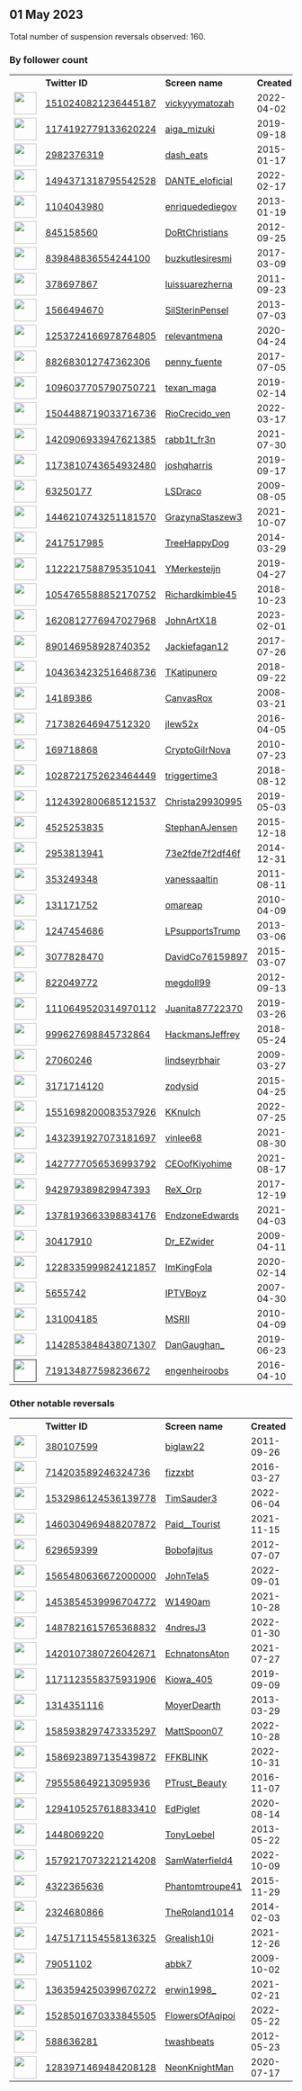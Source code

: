 
## 01 May 2023
Total number of suspension reversals observed: 160.

### By follower count
<table><tr><th></th><th align="left">Twitter ID</th><th align="left">Screen name</th>
<th align="left">Created</th><th align="left">Status</th><th align="left">Suspended</th><th align="left">Followers</th>
<tr><td><a href="https://pbs.twimg.com/profile_images/1553752521092595713/00PLOcwx_normal.jpg"><img src="https://pbs.twimg.com/profile_images/1553752521092595713/00PLOcwx_normal.jpg" width="40px" height="40px" align="center"/></a></td><td><a href="https://twitter.com/intent/user?user_id=1510240821236445187">1510240821236445187</a></td><td><a href="https://twitter.com/vickyyymatozah">vickyyymatozah</a></td><td>2022-04-02</td><td align="center"></td><td>2022-09-21</td><td>898553</td></tr>
<tr><td><a href="https://pbs.twimg.com/profile_images/1496068476124815360/VLXxqxcB_normal.jpg"><img src="https://pbs.twimg.com/profile_images/1496068476124815360/VLXxqxcB_normal.jpg" width="40px" height="40px" align="center"/></a></td><td><a href="https://twitter.com/intent/user?user_id=1174192779133620224">1174192779133620224</a></td><td><a href="https://twitter.com/aiga_mizuki">aiga_mizuki</a></td><td>2019-09-18</td><td align="center"></td><td>2022-04-06</td><td>326884</td></tr>
<tr><td><a href="https://pbs.twimg.com/profile_images/556455602331742208/KWkVe0TV_normal.jpeg"><img src="https://pbs.twimg.com/profile_images/556455602331742208/KWkVe0TV_normal.jpeg" width="40px" height="40px" align="center"/></a></td><td><a href="https://twitter.com/intent/user?user_id=2982376319">2982376319</a></td><td><a href="https://twitter.com/dash_eats">dash_eats</a></td><td>2015-01-17</td><td align="center"></td><td>2023-04-27</td><td>84376</td></tr>
<tr><td><a href="https://pbs.twimg.com/profile_images/1519819889854320645/UpvXgfOQ_normal.jpg"><img src="https://pbs.twimg.com/profile_images/1519819889854320645/UpvXgfOQ_normal.jpg" width="40px" height="40px" align="center"/></a></td><td><a href="https://twitter.com/intent/user?user_id=1494371318795542528">1494371318795542528</a></td><td><a href="https://twitter.com/DANTE_eloficial">DANTE_eloficial</a></td><td>2022-02-17</td><td align="center"></td><td>2023-04-18</td><td>31554</td></tr>
<tr><td><a href="https://pbs.twimg.com/profile_images/3129623790/4ae197d01442e05dee4622297c3b9642_normal.jpeg"><img src="https://pbs.twimg.com/profile_images/3129623790/4ae197d01442e05dee4622297c3b9642_normal.jpeg" width="40px" height="40px" align="center"/></a></td><td><a href="https://twitter.com/intent/user?user_id=1104043980">1104043980</a></td><td><a href="https://twitter.com/enriquedediegov">enriquedediegov</a></td><td>2013-01-19</td><td align="center"></td><td>2022-05-06</td><td>21792</td></tr>
<tr><td><a href="https://pbs.twimg.com/profile_images/1266581501195493376/cX_IJQmW_normal.jpg"><img src="https://pbs.twimg.com/profile_images/1266581501195493376/cX_IJQmW_normal.jpg" width="40px" height="40px" align="center"/></a></td><td><a href="https://twitter.com/intent/user?user_id=845158560">845158560</a></td><td><a href="https://twitter.com/DoRtChristians">DoRtChristians</a></td><td>2012-09-25</td><td align="center"></td><td>2022-07-14</td><td>19567</td></tr>
<tr><td><a href="https://pbs.twimg.com/profile_images/1310206401344679937/arR5VJ6N_normal.png"><img src="https://pbs.twimg.com/profile_images/1310206401344679937/arR5VJ6N_normal.png" width="40px" height="40px" align="center"/></a></td><td><a href="https://twitter.com/intent/user?user_id=839848836554244100">839848836554244100</a></td><td><a href="https://twitter.com/buzkutlesiresmi">buzkutlesiresmi</a></td><td>2017-03-09</td><td align="center"></td><td>2023-03-18</td><td>17717</td></tr>
<tr><td><a href="https://pbs.twimg.com/profile_images/1439965412209344518/FJQesF2p_normal.jpg"><img src="https://pbs.twimg.com/profile_images/1439965412209344518/FJQesF2p_normal.jpg" width="40px" height="40px" align="center"/></a></td><td><a href="https://twitter.com/intent/user?user_id=378697867">378697867</a></td><td><a href="https://twitter.com/luissuarezherna">luissuarezherna</a></td><td>2011-09-23</td><td align="center"></td><td>2022-08-11</td><td>17558</td></tr>
<tr><td><a href="https://pbs.twimg.com/profile_images/1506302821351804930/XuO8lyyf_normal.jpg"><img src="https://pbs.twimg.com/profile_images/1506302821351804930/XuO8lyyf_normal.jpg" width="40px" height="40px" align="center"/></a></td><td><a href="https://twitter.com/intent/user?user_id=1566494670">1566494670</a></td><td><a href="https://twitter.com/SilSterinPensel">SilSterinPensel</a></td><td>2013-07-03</td><td align="center"></td><td>2023-04-20</td><td>16404</td></tr>
<tr><td><a href="https://pbs.twimg.com/profile_images/1479927458241687564/zBEn5yg__normal.jpg"><img src="https://pbs.twimg.com/profile_images/1479927458241687564/zBEn5yg__normal.jpg" width="40px" height="40px" align="center"/></a></td><td><a href="https://twitter.com/intent/user?user_id=1253724166978764805">1253724166978764805</a></td><td><a href="https://twitter.com/relevantmena">relevantmena</a></td><td>2020-04-24</td><td align="center"></td><td>2022-06-13</td><td>12089</td></tr>
<tr><td><a href="https://pbs.twimg.com/profile_images/1113455552510562304/FVKpiH0__normal.jpg"><img src="https://pbs.twimg.com/profile_images/1113455552510562304/FVKpiH0__normal.jpg" width="40px" height="40px" align="center"/></a></td><td><a href="https://twitter.com/intent/user?user_id=882683012747362306">882683012747362306</a></td><td><a href="https://twitter.com/penny_fuente">penny_fuente</a></td><td>2017-07-05</td><td align="center"></td><td></td><td>10322</td></tr>
<tr><td><a href="https://pbs.twimg.com/profile_images/1276185873034461184/LC4AUio8_normal.jpg"><img src="https://pbs.twimg.com/profile_images/1276185873034461184/LC4AUio8_normal.jpg" width="40px" height="40px" align="center"/></a></td><td><a href="https://twitter.com/intent/user?user_id=1096037705790750721">1096037705790750721</a></td><td><a href="https://twitter.com/texan_maga">texan_maga</a></td><td>2019-02-14</td><td align="center"></td><td></td><td>9841</td></tr>
<tr><td><a href="https://pbs.twimg.com/profile_images/1624923694328864768/9CVk_wDP_normal.jpg"><img src="https://pbs.twimg.com/profile_images/1624923694328864768/9CVk_wDP_normal.jpg" width="40px" height="40px" align="center"/></a></td><td><a href="https://twitter.com/intent/user?user_id=1504488719033716736">1504488719033716736</a></td><td><a href="https://twitter.com/RioCrecido_ven">RioCrecido_ven</a></td><td>2022-03-17</td><td align="center"></td><td>2023-04-19</td><td>8409</td></tr>
<tr><td><a href="https://pbs.twimg.com/profile_images/1654011079725285377/tX_hc0Fs_normal.jpg"><img src="https://pbs.twimg.com/profile_images/1654011079725285377/tX_hc0Fs_normal.jpg" width="40px" height="40px" align="center"/></a></td><td><a href="https://twitter.com/intent/user?user_id=1420906933947621385">1420906933947621385</a></td><td><a href="https://twitter.com/rabb1t_fr3n">rabb1t_fr3n</a></td><td>2021-07-30</td><td align="center"></td><td>2022-05-19</td><td>8015</td></tr>
<tr><td><a href="https://pbs.twimg.com/profile_images/1657242610707120128/B3mx4t0v_normal.jpg"><img src="https://pbs.twimg.com/profile_images/1657242610707120128/B3mx4t0v_normal.jpg" width="40px" height="40px" align="center"/></a></td><td><a href="https://twitter.com/intent/user?user_id=1173810743654932480">1173810743654932480</a></td><td><a href="https://twitter.com/joshqharris">joshqharris</a></td><td>2019-09-17</td><td align="center"></td><td>2023-04-04</td><td>6394</td></tr>
<tr><td><a href="https://pbs.twimg.com/profile_images/804059209495171072/3lIJ6dJs_normal.jpg"><img src="https://pbs.twimg.com/profile_images/804059209495171072/3lIJ6dJs_normal.jpg" width="40px" height="40px" align="center"/></a></td><td><a href="https://twitter.com/intent/user?user_id=63250177">63250177</a></td><td><a href="https://twitter.com/LSDraco">LSDraco</a></td><td>2009-08-05</td><td align="center"></td><td></td><td>5828</td></tr>
<tr><td><a href="https://pbs.twimg.com/profile_images/1584312771088359426/32F_oCol_normal.jpg"><img src="https://pbs.twimg.com/profile_images/1584312771088359426/32F_oCol_normal.jpg" width="40px" height="40px" align="center"/></a></td><td><a href="https://twitter.com/intent/user?user_id=1446210743251181570">1446210743251181570</a></td><td><a href="https://twitter.com/GrazynaStaszew3">GrazynaStaszew3</a></td><td>2021-10-07</td><td align="center"></td><td>2023-04-18</td><td>5529</td></tr>
<tr><td><a href="https://pbs.twimg.com/profile_images/1155938156484730880/UpqiG3mR_normal.jpg"><img src="https://pbs.twimg.com/profile_images/1155938156484730880/UpqiG3mR_normal.jpg" width="40px" height="40px" align="center"/></a></td><td><a href="https://twitter.com/intent/user?user_id=2417517985">2417517985</a></td><td><a href="https://twitter.com/TreeHappyDog">TreeHappyDog</a></td><td>2014-03-29</td><td align="center"></td><td></td><td>4408</td></tr>
<tr><td><a href="https://pbs.twimg.com/profile_images/1652767844210290688/JomcLWtm_normal.jpg"><img src="https://pbs.twimg.com/profile_images/1652767844210290688/JomcLWtm_normal.jpg" width="40px" height="40px" align="center"/></a></td><td><a href="https://twitter.com/intent/user?user_id=1122217588795351041">1122217588795351041</a></td><td><a href="https://twitter.com/YMerkesteijn">YMerkesteijn</a></td><td>2019-04-27</td><td align="center"></td><td>2023-01-03</td><td>4025</td></tr>
<tr><td><a href="https://abs.twimg.com/sticky/default_profile_images/default_profile_normal.png"><img src="https://abs.twimg.com/sticky/default_profile_images/default_profile_normal.png" width="40px" height="40px" align="center"/></a></td><td><a href="https://twitter.com/intent/user?user_id=1054765588852170752">1054765588852170752</a></td><td><a href="https://twitter.com/Richardkimble45">Richardkimble45</a></td><td>2018-10-23</td><td align="center"></td><td>2022-10-18</td><td>4020</td></tr>
<tr><td><a href="https://pbs.twimg.com/profile_images/1655311528571150337/9kfs7Tu1_normal.jpg"><img src="https://pbs.twimg.com/profile_images/1655311528571150337/9kfs7Tu1_normal.jpg" width="40px" height="40px" align="center"/></a></td><td><a href="https://twitter.com/intent/user?user_id=1620812776947027968">1620812776947027968</a></td><td><a href="https://twitter.com/JohnArtX18">JohnArtX18</a></td><td>2023-02-01</td><td align="center"></td><td>2023-04-10</td><td>3972</td></tr>
<tr><td><a href="https://pbs.twimg.com/profile_images/1555498112541757441/Yx7HuQLU_normal.jpg"><img src="https://pbs.twimg.com/profile_images/1555498112541757441/Yx7HuQLU_normal.jpg" width="40px" height="40px" align="center"/></a></td><td><a href="https://twitter.com/intent/user?user_id=890146958928740352">890146958928740352</a></td><td><a href="https://twitter.com/Jackiefagan12">Jackiefagan12</a></td><td>2017-07-26</td><td align="center">🔒</td><td>2022-09-26</td><td>3787</td></tr>
<tr><td><a href="https://pbs.twimg.com/profile_images/1043930521498193920/esaiQrqg_normal.jpg"><img src="https://pbs.twimg.com/profile_images/1043930521498193920/esaiQrqg_normal.jpg" width="40px" height="40px" align="center"/></a></td><td><a href="https://twitter.com/intent/user?user_id=1043634232516468736">1043634232516468736</a></td><td><a href="https://twitter.com/TKatipunero">TKatipunero</a></td><td>2018-09-22</td><td align="center"></td><td></td><td>3601</td></tr>
<tr><td><a href="https://pbs.twimg.com/profile_images/984460248940294145/6mOH3SZg_normal.jpg"><img src="https://pbs.twimg.com/profile_images/984460248940294145/6mOH3SZg_normal.jpg" width="40px" height="40px" align="center"/></a></td><td><a href="https://twitter.com/intent/user?user_id=14189386">14189386</a></td><td><a href="https://twitter.com/CanvasRox">CanvasRox</a></td><td>2008-03-21</td><td align="center"></td><td></td><td>3331</td></tr>
<tr><td><a href="https://pbs.twimg.com/profile_images/1302224509416747010/UysitwZJ_normal.jpg"><img src="https://pbs.twimg.com/profile_images/1302224509416747010/UysitwZJ_normal.jpg" width="40px" height="40px" align="center"/></a></td><td><a href="https://twitter.com/intent/user?user_id=717382646947512320">717382646947512320</a></td><td><a href="https://twitter.com/jlew52x">jlew52x</a></td><td>2016-04-05</td><td align="center"></td><td></td><td>3317</td></tr>
<tr><td><a href="https://pbs.twimg.com/profile_images/1634232740995317773/IOvtiC4U_normal.jpg"><img src="https://pbs.twimg.com/profile_images/1634232740995317773/IOvtiC4U_normal.jpg" width="40px" height="40px" align="center"/></a></td><td><a href="https://twitter.com/intent/user?user_id=169718868">169718868</a></td><td><a href="https://twitter.com/CryptoGilrNova">CryptoGilrNova</a></td><td>2010-07-23</td><td align="center"></td><td>2023-03-26</td><td>2534</td></tr>
<tr><td><a href="https://pbs.twimg.com/profile_images/1499064685869641731/QdyRdLWt_normal.jpg"><img src="https://pbs.twimg.com/profile_images/1499064685869641731/QdyRdLWt_normal.jpg" width="40px" height="40px" align="center"/></a></td><td><a href="https://twitter.com/intent/user?user_id=1028721752623464449">1028721752623464449</a></td><td><a href="https://twitter.com/triggertime3">triggertime3</a></td><td>2018-08-12</td><td align="center"></td><td>2022-12-07</td><td>2493</td></tr>
<tr><td><a href="https://pbs.twimg.com/profile_images/1238099050848825346/c0MNQJ6h_normal.jpg"><img src="https://pbs.twimg.com/profile_images/1238099050848825346/c0MNQJ6h_normal.jpg" width="40px" height="40px" align="center"/></a></td><td><a href="https://twitter.com/intent/user?user_id=1124392800685121537">1124392800685121537</a></td><td><a href="https://twitter.com/Christa29930995">Christa29930995</a></td><td>2019-05-03</td><td align="center"></td><td></td><td>2183</td></tr>
<tr><td><a href="https://pbs.twimg.com/profile_images/1545393505136250881/vEYThyV7_normal.jpg"><img src="https://pbs.twimg.com/profile_images/1545393505136250881/vEYThyV7_normal.jpg" width="40px" height="40px" align="center"/></a></td><td><a href="https://twitter.com/intent/user?user_id=4525253835">4525253835</a></td><td><a href="https://twitter.com/StephanAJensen">StephanAJensen</a></td><td>2015-12-18</td><td align="center"></td><td>2023-04-13</td><td>2177</td></tr>
<tr><td><a href="https://pbs.twimg.com/profile_images/1375249468623314946/KnZ6_wAi_normal.jpg"><img src="https://pbs.twimg.com/profile_images/1375249468623314946/KnZ6_wAi_normal.jpg" width="40px" height="40px" align="center"/></a></td><td><a href="https://twitter.com/intent/user?user_id=2953813941">2953813941</a></td><td><a href="https://twitter.com/73e2fde7f2df46f">73e2fde7f2df46f</a></td><td>2014-12-31</td><td align="center"></td><td>2022-02-21</td><td>2014</td></tr>
<tr><td><a href="https://pbs.twimg.com/profile_images/625567238515503104/VtfJwsXp_normal.jpg"><img src="https://pbs.twimg.com/profile_images/625567238515503104/VtfJwsXp_normal.jpg" width="40px" height="40px" align="center"/></a></td><td><a href="https://twitter.com/intent/user?user_id=353249348">353249348</a></td><td><a href="https://twitter.com/vanessaaltin">vanessaaltin</a></td><td>2011-08-11</td><td align="center"></td><td>2022-11-03</td><td>1959</td></tr>
<tr><td><a href="https://pbs.twimg.com/profile_images/1422838791690203137/-onpPCNA_normal.jpg"><img src="https://pbs.twimg.com/profile_images/1422838791690203137/-onpPCNA_normal.jpg" width="40px" height="40px" align="center"/></a></td><td><a href="https://twitter.com/intent/user?user_id=131171752">131171752</a></td><td><a href="https://twitter.com/omareap">omareap</a></td><td>2010-04-09</td><td align="center"></td><td>2022-05-13</td><td>1916</td></tr>
<tr><td><a href="https://pbs.twimg.com/profile_images/866098560584081408/h-Ca6_9E_normal.jpg"><img src="https://pbs.twimg.com/profile_images/866098560584081408/h-Ca6_9E_normal.jpg" width="40px" height="40px" align="center"/></a></td><td><a href="https://twitter.com/intent/user?user_id=1247454686">1247454686</a></td><td><a href="https://twitter.com/LPsupportsTrump">LPsupportsTrump</a></td><td>2013-03-06</td><td align="center"></td><td></td><td>1811</td></tr>
<tr><td><a href="https://pbs.twimg.com/profile_images/1265804831408693253/d9ioMh3k_normal.jpg"><img src="https://pbs.twimg.com/profile_images/1265804831408693253/d9ioMh3k_normal.jpg" width="40px" height="40px" align="center"/></a></td><td><a href="https://twitter.com/intent/user?user_id=3077828470">3077828470</a></td><td><a href="https://twitter.com/DavidCo76159897">DavidCo76159897</a></td><td>2015-03-07</td><td align="center"></td><td></td><td>1742</td></tr>
<tr><td><a href="https://pbs.twimg.com/profile_images/1323810829364416512/FjDu0Mzq_normal.jpg"><img src="https://pbs.twimg.com/profile_images/1323810829364416512/FjDu0Mzq_normal.jpg" width="40px" height="40px" align="center"/></a></td><td><a href="https://twitter.com/intent/user?user_id=822049772">822049772</a></td><td><a href="https://twitter.com/megdoll99">megdoll99</a></td><td>2012-09-13</td><td align="center"></td><td></td><td>1740</td></tr>
<tr><td><a href="https://pbs.twimg.com/profile_images/1234515907927396353/m1Cx7w9r_normal.jpg"><img src="https://pbs.twimg.com/profile_images/1234515907927396353/m1Cx7w9r_normal.jpg" width="40px" height="40px" align="center"/></a></td><td><a href="https://twitter.com/intent/user?user_id=1110649520314970112">1110649520314970112</a></td><td><a href="https://twitter.com/Juanita87722370">Juanita87722370</a></td><td>2019-03-26</td><td align="center"></td><td>2022-07-29</td><td>1740</td></tr>
<tr><td><a href="https://pbs.twimg.com/profile_images/1097214424199413760/f1OvcAx0_normal.jpg"><img src="https://pbs.twimg.com/profile_images/1097214424199413760/f1OvcAx0_normal.jpg" width="40px" height="40px" align="center"/></a></td><td><a href="https://twitter.com/intent/user?user_id=999627698845732864">999627698845732864</a></td><td><a href="https://twitter.com/HackmansJeffrey">HackmansJeffrey</a></td><td>2018-05-24</td><td align="center"></td><td></td><td>1714</td></tr>
<tr><td><a href="https://pbs.twimg.com/profile_images/1653109258043670530/-LFITSxd_normal.jpg"><img src="https://pbs.twimg.com/profile_images/1653109258043670530/-LFITSxd_normal.jpg" width="40px" height="40px" align="center"/></a></td><td><a href="https://twitter.com/intent/user?user_id=27060246">27060246</a></td><td><a href="https://twitter.com/lindseyrbhair">lindseyrbhair</a></td><td>2009-03-27</td><td align="center"></td><td>2022-11-17</td><td>1679</td></tr>
<tr><td><a href="https://pbs.twimg.com/profile_images/1388373182315335680/inc7hHUx_normal.jpg"><img src="https://pbs.twimg.com/profile_images/1388373182315335680/inc7hHUx_normal.jpg" width="40px" height="40px" align="center"/></a></td><td><a href="https://twitter.com/intent/user?user_id=3171714120">3171714120</a></td><td><a href="https://twitter.com/zodysid">zodysid</a></td><td>2015-04-25</td><td align="center"></td><td>2022-08-06</td><td>1671</td></tr>
<tr><td><a href="https://pbs.twimg.com/profile_images/1552298326241984513/sVgWIe_z_normal.jpg"><img src="https://pbs.twimg.com/profile_images/1552298326241984513/sVgWIe_z_normal.jpg" width="40px" height="40px" align="center"/></a></td><td><a href="https://twitter.com/intent/user?user_id=1551698200083537926">1551698200083537926</a></td><td><a href="https://twitter.com/KKnulch">KKnulch</a></td><td>2022-07-25</td><td align="center"></td><td>2022-09-01</td><td>1572</td></tr>
<tr><td><a href="https://pbs.twimg.com/profile_images/1557430888022937602/c1b6SS5Y_normal.jpg"><img src="https://pbs.twimg.com/profile_images/1557430888022937602/c1b6SS5Y_normal.jpg" width="40px" height="40px" align="center"/></a></td><td><a href="https://twitter.com/intent/user?user_id=1432391927073181697">1432391927073181697</a></td><td><a href="https://twitter.com/vinlee68">vinlee68</a></td><td>2021-08-30</td><td align="center"></td><td>2022-12-06</td><td>1516</td></tr>
<tr><td><a href="https://pbs.twimg.com/profile_images/1514797887246331906/FAFX_b8O_normal.jpg"><img src="https://pbs.twimg.com/profile_images/1514797887246331906/FAFX_b8O_normal.jpg" width="40px" height="40px" align="center"/></a></td><td><a href="https://twitter.com/intent/user?user_id=1427777056536993792">1427777056536993792</a></td><td><a href="https://twitter.com/CEOofKiyohime">CEOofKiyohime</a></td><td>2021-08-17</td><td align="center"></td><td>2022-05-02</td><td>1444</td></tr>
<tr><td><a href="https://pbs.twimg.com/profile_images/1653115288521707521/r79MSG2p_normal.jpg"><img src="https://pbs.twimg.com/profile_images/1653115288521707521/r79MSG2p_normal.jpg" width="40px" height="40px" align="center"/></a></td><td><a href="https://twitter.com/intent/user?user_id=942979389829947393">942979389829947393</a></td><td><a href="https://twitter.com/ReX_Orp">ReX_Orp</a></td><td>2017-12-19</td><td align="center">👋</td><td></td><td>1426</td></tr>
<tr><td><a href="https://pbs.twimg.com/profile_images/1651951986642935808/-FpBPBjT_normal.jpg"><img src="https://pbs.twimg.com/profile_images/1651951986642935808/-FpBPBjT_normal.jpg" width="40px" height="40px" align="center"/></a></td><td><a href="https://twitter.com/intent/user?user_id=1378193663398834176">1378193663398834176</a></td><td><a href="https://twitter.com/EndzoneEdwards">EndzoneEdwards</a></td><td>2021-04-03</td><td align="center"></td><td></td><td>1353</td></tr>
<tr><td><a href="https://pbs.twimg.com/profile_images/1657930103739801600/IkgXAsRp_normal.jpg"><img src="https://pbs.twimg.com/profile_images/1657930103739801600/IkgXAsRp_normal.jpg" width="40px" height="40px" align="center"/></a></td><td><a href="https://twitter.com/intent/user?user_id=30417910">30417910</a></td><td><a href="https://twitter.com/Dr_EZwider">Dr_EZwider</a></td><td>2009-04-11</td><td align="center"></td><td>2022-11-26</td><td>1268</td></tr>
<tr><td><a href="https://pbs.twimg.com/profile_images/1653231521413713922/xikzbuEq_normal.jpg"><img src="https://pbs.twimg.com/profile_images/1653231521413713922/xikzbuEq_normal.jpg" width="40px" height="40px" align="center"/></a></td><td><a href="https://twitter.com/intent/user?user_id=1228335999824121857">1228335999824121857</a></td><td><a href="https://twitter.com/ImKingFola">ImKingFola</a></td><td>2020-02-14</td><td align="center"></td><td></td><td>1243</td></tr>
<tr><td><a href="https://pbs.twimg.com/profile_images/1326533122586894337/dxmAf2LK_normal.jpg"><img src="https://pbs.twimg.com/profile_images/1326533122586894337/dxmAf2LK_normal.jpg" width="40px" height="40px" align="center"/></a></td><td><a href="https://twitter.com/intent/user?user_id=5655742">5655742</a></td><td><a href="https://twitter.com/IPTVBoyz">IPTVBoyz</a></td><td>2007-04-30</td><td align="center"></td><td></td><td>1200</td></tr>
<tr><td><a href="https://pbs.twimg.com/profile_images/463700804449206272/wBOZu06l_normal.png"><img src="https://pbs.twimg.com/profile_images/463700804449206272/wBOZu06l_normal.png" width="40px" height="40px" align="center"/></a></td><td><a href="https://twitter.com/intent/user?user_id=131004185">131004185</a></td><td><a href="https://twitter.com/MSRII">MSRII</a></td><td>2010-04-09</td><td align="center"></td><td>2022-08-15</td><td>1188</td></tr>
<tr><td><a href="https://pbs.twimg.com/profile_images/1651950637943226369/iWuBWZzz_normal.jpg"><img src="https://pbs.twimg.com/profile_images/1651950637943226369/iWuBWZzz_normal.jpg" width="40px" height="40px" align="center"/></a></td><td><a href="https://twitter.com/intent/user?user_id=1142853848438071307">1142853848438071307</a></td><td><a href="https://twitter.com/DanGaughan_">DanGaughan_</a></td><td>2019-06-23</td><td align="center"></td><td>2022-07-27</td><td>1160</td></tr>
<tr><td><a href=""><img src="" width="40px" height="40px" align="center"/></a></td><td><a href="https://twitter.com/intent/user?user_id=719134877598236672">719134877598236672</a></td><td><a href="https://twitter.com/engenheiroobs">engenheiroobs</a></td><td>2016-04-10</td><td align="center"></td><td>2022-02-23</td><td>1155</td></tr>
</table>

### Other notable reversals
<table><tr><th></th><th align="left">Twitter ID</th><th align="left">Screen name</th>
<th align="left">Created</th><th align="left">Status</th><th align="left">Suspended</th><th align="left">Followers</th>
<tr><td><a href="https://pbs.twimg.com/profile_images/2583410810/image_normal.jpg"><img src="https://pbs.twimg.com/profile_images/2583410810/image_normal.jpg" width="40px" height="40px" align="center"/></a></td><td><a href="https://twitter.com/intent/user?user_id=380107599">380107599</a></td><td><a href="https://twitter.com/biglaw22">biglaw22</a></td><td>2011-09-26</td><td align="center"></td><td>2023-04-28</td><td>391</td></tr>
<tr><td><a href="https://pbs.twimg.com/profile_images/1644107559152787456/NdNH8jyI_normal.png"><img src="https://pbs.twimg.com/profile_images/1644107559152787456/NdNH8jyI_normal.png" width="40px" height="40px" align="center"/></a></td><td><a href="https://twitter.com/intent/user?user_id=714203589246324736">714203589246324736</a></td><td><a href="https://twitter.com/fizzxbt">fizzxbt</a></td><td>2016-03-27</td><td align="center"></td><td>2023-04-27</td><td>232</td></tr>
<tr><td><a href="https://pbs.twimg.com/profile_images/1532986274126041088/fx2RQ_8S_normal.jpg"><img src="https://pbs.twimg.com/profile_images/1532986274126041088/fx2RQ_8S_normal.jpg" width="40px" height="40px" align="center"/></a></td><td><a href="https://twitter.com/intent/user?user_id=1532986124536139778">1532986124536139778</a></td><td><a href="https://twitter.com/TimSauder3">TimSauder3</a></td><td>2022-06-04</td><td align="center"></td><td>2023-01-02</td><td>709</td></tr>
<tr><td><a href="https://pbs.twimg.com/profile_images/1461793592469442561/Q06Sjh20_normal.jpg"><img src="https://pbs.twimg.com/profile_images/1461793592469442561/Q06Sjh20_normal.jpg" width="40px" height="40px" align="center"/></a></td><td><a href="https://twitter.com/intent/user?user_id=1460304969488207872">1460304969488207872</a></td><td><a href="https://twitter.com/Paid__Tourist">Paid__Tourist</a></td><td>2021-11-15</td><td align="center"></td><td>2022-07-20</td><td>1035</td></tr>
<tr><td><a href="https://pbs.twimg.com/profile_images/1472700613951635468/HYHr5Cg7_normal.jpg"><img src="https://pbs.twimg.com/profile_images/1472700613951635468/HYHr5Cg7_normal.jpg" width="40px" height="40px" align="center"/></a></td><td><a href="https://twitter.com/intent/user?user_id=629659399">629659399</a></td><td><a href="https://twitter.com/Bobofajitus">Bobofajitus</a></td><td>2012-07-07</td><td align="center"></td><td>2022-12-04</td><td>14</td></tr>
<tr><td><a href="https://pbs.twimg.com/profile_images/1565481552271769604/xwR2DJBh_normal.jpg"><img src="https://pbs.twimg.com/profile_images/1565481552271769604/xwR2DJBh_normal.jpg" width="40px" height="40px" align="center"/></a></td><td><a href="https://twitter.com/intent/user?user_id=1565480636672000000">1565480636672000000</a></td><td><a href="https://twitter.com/JohnTela5">JohnTela5</a></td><td>2022-09-01</td><td align="center"></td><td>2023-04-05</td><td>819</td></tr>
<tr><td><a href="https://pbs.twimg.com/profile_images/1453854690719019013/7XfmMtXO_normal.png"><img src="https://pbs.twimg.com/profile_images/1453854690719019013/7XfmMtXO_normal.png" width="40px" height="40px" align="center"/></a></td><td><a href="https://twitter.com/intent/user?user_id=1453854539996704772">1453854539996704772</a></td><td><a href="https://twitter.com/W1490am">W1490am</a></td><td>2021-10-28</td><td align="center"></td><td>2023-04-30</td><td>449</td></tr>
<tr><td><a href="https://pbs.twimg.com/profile_images/1608121944708186113/ODOnSnR9_normal.jpg"><img src="https://pbs.twimg.com/profile_images/1608121944708186113/ODOnSnR9_normal.jpg" width="40px" height="40px" align="center"/></a></td><td><a href="https://twitter.com/intent/user?user_id=1487821615765368832">1487821615765368832</a></td><td><a href="https://twitter.com/4ndresJ3">4ndresJ3</a></td><td>2022-01-30</td><td align="center"></td><td>2023-03-13</td><td>554</td></tr>
<tr><td><a href="https://pbs.twimg.com/profile_images/1602467765281062915/2KsC-93Z_normal.jpg"><img src="https://pbs.twimg.com/profile_images/1602467765281062915/2KsC-93Z_normal.jpg" width="40px" height="40px" align="center"/></a></td><td><a href="https://twitter.com/intent/user?user_id=1420107380726042671">1420107380726042671</a></td><td><a href="https://twitter.com/EchnatonsAton">EchnatonsAton</a></td><td>2021-07-27</td><td align="center"></td><td>2023-02-04</td><td>191</td></tr>
<tr><td><a href="https://pbs.twimg.com/profile_images/1653040225730416644/UoTEw8Bv_normal.jpg"><img src="https://pbs.twimg.com/profile_images/1653040225730416644/UoTEw8Bv_normal.jpg" width="40px" height="40px" align="center"/></a></td><td><a href="https://twitter.com/intent/user?user_id=1171123558375931906">1171123558375931906</a></td><td><a href="https://twitter.com/Kiowa_405">Kiowa_405</a></td><td>2019-09-09</td><td align="center"></td><td>2022-08-18</td><td>18</td></tr>
<tr><td><a href="https://abs.twimg.com/sticky/default_profile_images/default_profile_normal.png"><img src="https://abs.twimg.com/sticky/default_profile_images/default_profile_normal.png" width="40px" height="40px" align="center"/></a></td><td><a href="https://twitter.com/intent/user?user_id=1314351116">1314351116</a></td><td><a href="https://twitter.com/MoyerDearth">MoyerDearth</a></td><td>2013-03-29</td><td align="center"></td><td>2023-04-19</td><td>18</td></tr>
<tr><td><a href="https://pbs.twimg.com/profile_images/1652624580123435009/qiSkFawB_normal.jpg"><img src="https://pbs.twimg.com/profile_images/1652624580123435009/qiSkFawB_normal.jpg" width="40px" height="40px" align="center"/></a></td><td><a href="https://twitter.com/intent/user?user_id=1585938297473335297">1585938297473335297</a></td><td><a href="https://twitter.com/MattSpoon07">MattSpoon07</a></td><td>2022-10-28</td><td align="center"></td><td>2022-12-07</td><td>3</td></tr>
<tr><td><a href="https://pbs.twimg.com/profile_images/1586924334643150849/GH3_p-E0_normal.jpg"><img src="https://pbs.twimg.com/profile_images/1586924334643150849/GH3_p-E0_normal.jpg" width="40px" height="40px" align="center"/></a></td><td><a href="https://twitter.com/intent/user?user_id=1586923897135439872">1586923897135439872</a></td><td><a href="https://twitter.com/FFKBLINK">FFKBLINK</a></td><td>2022-10-31</td><td align="center"></td><td>2022-11-19</td><td>8</td></tr>
<tr><td><a href="https://pbs.twimg.com/profile_images/847044716004851713/1shU9g_L_normal.jpg"><img src="https://pbs.twimg.com/profile_images/847044716004851713/1shU9g_L_normal.jpg" width="40px" height="40px" align="center"/></a></td><td><a href="https://twitter.com/intent/user?user_id=795558649213095936">795558649213095936</a></td><td><a href="https://twitter.com/PTrust_Beauty">PTrust_Beauty</a></td><td>2016-11-07</td><td align="center"></td><td>2023-01-09</td><td>360</td></tr>
<tr><td><a href="https://pbs.twimg.com/profile_images/1579205706049327107/8saCf851_normal.jpg"><img src="https://pbs.twimg.com/profile_images/1579205706049327107/8saCf851_normal.jpg" width="40px" height="40px" align="center"/></a></td><td><a href="https://twitter.com/intent/user?user_id=1294105257618833410">1294105257618833410</a></td><td><a href="https://twitter.com/EdPiglet">EdPiglet</a></td><td>2020-08-14</td><td align="center"></td><td>2022-12-29</td><td>148</td></tr>
<tr><td><a href="https://pbs.twimg.com/profile_images/1461826819733209092/Sx13rFqi_normal.jpg"><img src="https://pbs.twimg.com/profile_images/1461826819733209092/Sx13rFqi_normal.jpg" width="40px" height="40px" align="center"/></a></td><td><a href="https://twitter.com/intent/user?user_id=1448069220">1448069220</a></td><td><a href="https://twitter.com/TonyLoebel">TonyLoebel</a></td><td>2013-05-22</td><td align="center"></td><td>2023-04-05</td><td>54</td></tr>
<tr><td><a href="https://pbs.twimg.com/profile_images/1579282560118534144/7XA1H314_normal.jpg"><img src="https://pbs.twimg.com/profile_images/1579282560118534144/7XA1H314_normal.jpg" width="40px" height="40px" align="center"/></a></td><td><a href="https://twitter.com/intent/user?user_id=1579217073221214208">1579217073221214208</a></td><td><a href="https://twitter.com/SamWaterfield4">SamWaterfield4</a></td><td>2022-10-09</td><td align="center"></td><td>2023-01-30</td><td>96</td></tr>
<tr><td><a href="https://pbs.twimg.com/profile_images/1607235014781018112/C6K-lJmK_normal.jpg"><img src="https://pbs.twimg.com/profile_images/1607235014781018112/C6K-lJmK_normal.jpg" width="40px" height="40px" align="center"/></a></td><td><a href="https://twitter.com/intent/user?user_id=4322365636">4322365636</a></td><td><a href="https://twitter.com/Phantomtroupe41">Phantomtroupe41</a></td><td>2015-11-29</td><td align="center"></td><td>2023-03-23</td><td>22</td></tr>
<tr><td><a href="https://pbs.twimg.com/profile_images/1482160488909881344/npb97HUF_normal.jpg"><img src="https://pbs.twimg.com/profile_images/1482160488909881344/npb97HUF_normal.jpg" width="40px" height="40px" align="center"/></a></td><td><a href="https://twitter.com/intent/user?user_id=2324680866">2324680866</a></td><td><a href="https://twitter.com/TheRoland1014">TheRoland1014</a></td><td>2014-02-03</td><td align="center"></td><td>2022-05-17</td><td>121</td></tr>
<tr><td><a href="https://pbs.twimg.com/profile_images/1498418868091510784/Wa51kPV4_normal.jpg"><img src="https://pbs.twimg.com/profile_images/1498418868091510784/Wa51kPV4_normal.jpg" width="40px" height="40px" align="center"/></a></td><td><a href="https://twitter.com/intent/user?user_id=1475171154558136325">1475171154558136325</a></td><td><a href="https://twitter.com/Grealish10i">Grealish10i</a></td><td>2021-12-26</td><td align="center"></td><td>2022-04-28</td><td>309</td></tr>
<tr><td><a href="https://pbs.twimg.com/profile_images/1589598889967030272/dvn1BYzq_normal.jpg"><img src="https://pbs.twimg.com/profile_images/1589598889967030272/dvn1BYzq_normal.jpg" width="40px" height="40px" align="center"/></a></td><td><a href="https://twitter.com/intent/user?user_id=79051102">79051102</a></td><td><a href="https://twitter.com/abbk7">abbk7</a></td><td>2009-10-02</td><td align="center"></td><td>2022-11-30</td><td>3</td></tr>
<tr><td><a href="https://pbs.twimg.com/profile_images/1608060044242821120/7oqUl6kQ_normal.jpg"><img src="https://pbs.twimg.com/profile_images/1608060044242821120/7oqUl6kQ_normal.jpg" width="40px" height="40px" align="center"/></a></td><td><a href="https://twitter.com/intent/user?user_id=1363594250399670272">1363594250399670272</a></td><td><a href="https://twitter.com/erwin1998_">erwin1998_</a></td><td>2021-02-21</td><td align="center"></td><td>2023-01-11</td><td>219</td></tr>
<tr><td><a href="https://pbs.twimg.com/profile_images/1599910090743713793/rTx74C9U_normal.jpg"><img src="https://pbs.twimg.com/profile_images/1599910090743713793/rTx74C9U_normal.jpg" width="40px" height="40px" align="center"/></a></td><td><a href="https://twitter.com/intent/user?user_id=1528501670333845505">1528501670333845505</a></td><td><a href="https://twitter.com/FlowersOfAqipoi">FlowersOfAqipoi</a></td><td>2022-05-22</td><td align="center"></td><td>2022-12-13</td><td>772</td></tr>
<tr><td><a href="https://pbs.twimg.com/profile_images/1224372053475807235/Zxf1w0aD_normal.jpg"><img src="https://pbs.twimg.com/profile_images/1224372053475807235/Zxf1w0aD_normal.jpg" width="40px" height="40px" align="center"/></a></td><td><a href="https://twitter.com/intent/user?user_id=588636281">588636281</a></td><td><a href="https://twitter.com/twashbeats">twashbeats</a></td><td>2012-05-23</td><td align="center"></td><td>2023-03-28</td><td>218</td></tr>
<tr><td><a href="https://pbs.twimg.com/profile_images/1283980454106890242/bXz0P8C__normal.jpg"><img src="https://pbs.twimg.com/profile_images/1283980454106890242/bXz0P8C__normal.jpg" width="40px" height="40px" align="center"/></a></td><td><a href="https://twitter.com/intent/user?user_id=1283971469484208128">1283971469484208128</a></td><td><a href="https://twitter.com/NeonKnightMan">NeonKnightMan</a></td><td>2020-07-17</td><td align="center"></td><td>2022-07-19</td><td>27</td></tr>
</table>
